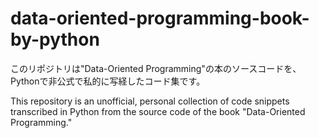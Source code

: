 # data-oriented-programming-book-by-python

このリポジトリは"Data-Oriented Programming"の本のソースコードを、Pythonで非公式で私的に写経したコード集です。

This repository is an unofficial, personal collection of code snippets transcribed in Python from the source code of the
book "Data-Oriented Programming."
